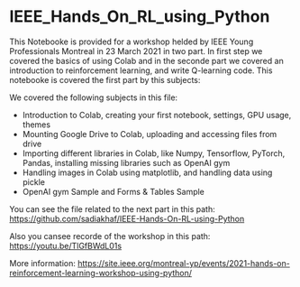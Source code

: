 # IEEE_Hands_On_RL_using_Python

This Notebooke is provided for a workshop helded by IEEE Young Professionals Montreal in 23 March 2021 in two part. In first step we covered the basics of using Colab and in the seconde part we covered an introduction to reinforcement learning, and write Q-learning code.
This notebooke is covered the first part by this subjects: 

We covered the following subjects in this file:

- Introduction to Colab, creating your first notebook, settings, GPU usage, themes
- Mounting Google Drive to Colab, uploading and accessing files from drive
- Importing different libraries in Colab, like Numpy, Tensorflow, PyTorch, Pandas, installing missing libraries such as OpenAI gym
- Handling images in Colab using matplotlib, and handling data using pickle
- OpenAI gym Sample and Forms & Tables Sample

You can see the file related to the next part in this path: https://github.com/sadiakhaf/IEEE-Hands-On-RL-using-Python

Also you cansee recorde of the workshop in this path: https://youtu.be/TlGfBWdL01s

More information: https://site.ieee.org/montreal-yp/events/2021-hands-on-reinforcement-learning-workshop-using-python/

